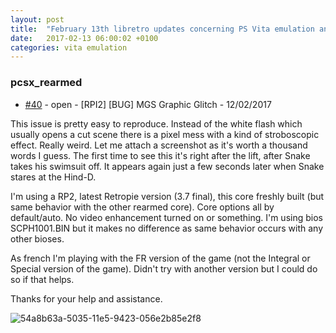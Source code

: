 ```yaml
---
layout: post
title:  "February 13th libretro updates concerning PS Vita emulation and emulators"
date:   2017-02-13 06:00:02 +0100
categories: vita emulation
---
```


### pcsx_rearmed
- [#40](https://github.com/libretro/pcsx_rearmed/issues/40) - open - [RPI2] [BUG] MGS Graphic Glitch - 12/02/2017

This issue is pretty easy to reproduce. Instead of the white flash which usually opens a cut scene there is a pixel mess with a kind of stroboscopic effect. Really weird. Let me attach a screenshot as it's worth a thousand words I guess. The first time to see this it's right after the lift, after Snake takes his swimsuit off. It appears again just a few seconds later when Snake stares at the Hind-D.

I'm using a RP2, latest Retropie version (3.7 final), this core freshly built (but same behavior with the other rearmed core). Core options all by default/auto. No video enhancement turned on or something. I'm using bios SCPH1001.BIN but it makes no difference as same behavior occurs with any other bioses.

As french I'm playing with the FR version of the game (not the Integral or Special version of the game). Didn't try with another version but I could do so if that helps.

Thanks for your help and assistance.

![54a8b63a-5035-11e5-9423-056e2b85e2f8](https://cloud.githubusercontent.com/assets/8100500/15267446/b57fb48e-19c2-11e6-839a-4c9a78600f42.png)


